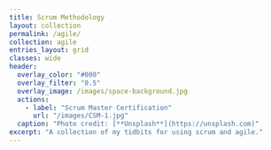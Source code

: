 ```yaml
---
title: Scrum Methodology
layout: collection
permalink: /agile/
collection: agile
entries_layout: grid
classes: wide
header:
  overlay_color: "#000"
  overlay_filter: "0.5"
  overlay_image: /images/space-background.jpg
  actions:
    - label: "Scrum Master Certification"
      url: "/images/CSM-1.jpg"
  caption: "Photo credit: [**Unsplash**](https://unsplash.com)"
excerpt: "A collection of my tidbits for using scrum and agile."
---
```



